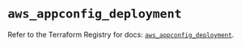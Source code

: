 # `aws_appconfig_deployment`

Refer to the Terraform Registry for docs: [`aws_appconfig_deployment`](https://registry.terraform.io/providers/hashicorp/aws/5.63.0/docs/resources/appconfig_deployment).
